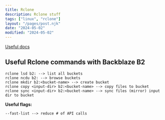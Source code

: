 ```yaml
---
title: Rclone 
description: Rclone stuff 
tags: ["linux", "rclone"]
layout: "/pages/post.njk"
date: "2024-05-02"
modified: "2024-05-02"
---
```


[Useful docs](https://www-backblaze-com.webpkgcache.com/doc/-/s/www.backblaze.com/docs/cloud-storage-integrate-rclone-with-backblaze-b2)

## Useful Rclone commands with Backblaze B2

```console
rclone lsd b2: --> list all buckets
rclone ncdu b2: --> browse buckets
rclone mkdir b2:<bucket-name> --> create bucket
rclone copy <input-dir> b2:<bucket-name> --> copy files to bucket
rclone sync <input-dir> b2:<bucket-name> --> sync files (mirror) input dir to bucket
```

**Useful flags:**

```console
--fast-list --> reduce # of API calls 
```
